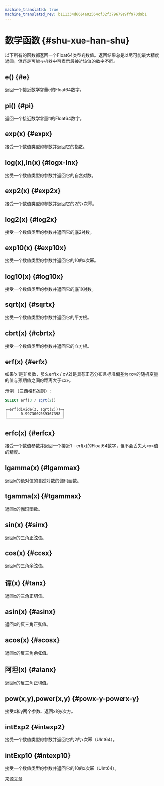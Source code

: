 ```yaml
---
machine_translated: true
machine_translated_rev: b111334d6614a02564cf32f379679e9ff970d9b1
---
```


# 数学函数 {#shu-xue-han-shu}

以下所有的函数都返回一个Float64类型的数值。返回结果总是以尽可能最大精度返回，但还是可能与机器中可表示最接近该值的数字不同。

## e() {#e}

返回一个接近数学常量e的Float64数字。

## pi() {#pi}

返回一个接近数学常量π的Float64数字。

## exp(x) {#expx}

接受一个数值类型的参数并返回它的指数。

## log(x),ln(x) {#logx-lnx}

接受一个数值类型的参数并返回它的自然对数。

## exp2(x) {#exp2x}

接受一个数值类型的参数并返回它的2的x次幂。

## log2(x) {#log2x}

接受一个数值类型的参数并返回它的底2对数。

## exp10(x) {#exp10x}

接受一个数值类型的参数并返回它的10的x次幂。

## log10(x) {#log10x}

接受一个数值类型的参数并返回它的底10对数。

## sqrt(x) {#sqrtx}

接受一个数值类型的参数并返回它的平方根。

## cbrt(x) {#cbrtx}

接受一个数值类型的参数并返回它的立方根。

## erf(x) {#erfx}

如果'x'是非负数，那么erf(x / σ√2)<g>是具有正态分布且标准偏差为«σ»的随机变量的值与预期值之间的距离大于«x»。

示例 （三西格玛准则）:

``` sql
SELECT erf(3 / sqrt(2))
```

    ┌─erf(divide(3, sqrt(2)))─┐
    │      0.9973002039367398 │
    └─────────────────────────┘

## erfc(x) {#erfcx}

接受一个数值参数并返回一个接近1 - erf(x)的Float64数字，但不会丢失大«x»值的精度。

## lgamma(x) {#lgammax}

返回x的绝对值的自然对数的伽玛函数。

## tgamma(x) {#tgammax}

返回x的伽玛函数。

## sin(x) {#sinx}

返回x的三角正弦值。

## cos(x) {#cosx}

返回x的三角余弦值。

## 谭(x) {#tanx}

返回x的三角正切值。

## asin(x) {#asinx}

返回x的反三角正弦值。

## acos(x) {#acosx}

返回x的反三角余弦值。

## 阿坦(x) {#atanx}

返回x的反三角正切值。

## pow(x,y),power(x,y) {#powx-y-powerx-y}

接受x和y两个参数。返回x的y次方。

## intExp2 {#intexp2}

接受一个数值类型的参数并返回它的2的x次幂（UInt64）。

## intExp10 {#intexp10}

接受一个数值类型的参数并返回它的10的x次幂（UInt64）。

[来源文章](https://clickhouse.tech/docs/en/query_language/functions/math_functions/) <!--hide-->
